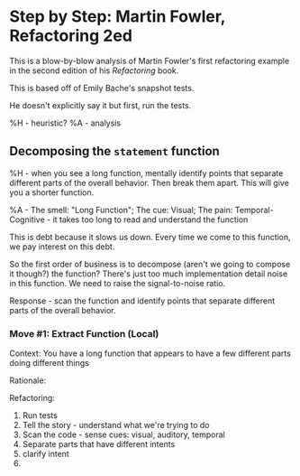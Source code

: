 # Step by Step: Martin Fowler, Refactoring 2ed

This is a blow-by-blow analysis of Martin Fowler's first refactoring example in the second edition of his 
_Refactoring_ book.

This is based off of Emily Bache's snapshot tests.

He doesn't explicitly say it but first, run the tests.

%H - heuristic?
%A - analysis

## Decomposing the `statement` function

%H - when you see a long function, mentally identify points that separate different parts of the overall behavior. 
Then break them apart. This will give you a shorter function.

%A - The smell: "Long Function"; The cue: Visual; The pain: Temporal-Cognitive - it takes too long to read and 
understand the function

This is debt because it slows us down. Every time we come to this function, we pay interest on this debt.

So the first order of business is to decompose (aren't we going to compose it though?) the function? There's just 
too much implementation detail noise in this function. We need to raise the signal-to-noise ratio.

Response - scan the function and identify points that separate different parts of the overall behavior.

### Move #1: Extract Function (Local)

Context: You have a long function that appears to have a few different parts doing different things

Rationale: 


Refactoring:

1. Run tests
2. Tell the story - understand what we're trying to do
3. Scan the code - sense cues: visual, auditory, temporal
4. Separate parts that have different intents
5. clarify intent
6. 

